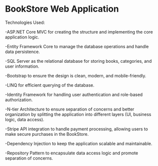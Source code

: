 # BookStore Web Application
Technologies Used:

-ASP.NET Core MVC for creating the structure and implementing the core application logic.

-Entity Framework Core to manage the database operations and handle data persistence.

-SQL Server as the relational database for storing books, categories, and user information.

-Bootstrap to ensure the design is clean, modern, and mobile-friendly.

-LINQ for efficient querying of the database.

-Identity Framework for handling user authentication and role-based authorization.

-N-tier Architecture to ensure separation of concerns and better organization by splitting the application into different layers (UI, business logic, data access).

-Stripe API integration to handle payment processing, allowing users to make secure purchases in the BookStore.

-Dependency Injection to keep the application scalable and maintainable.

-Repository Pattern to encapsulate data access logic and promote separation of concerns.
